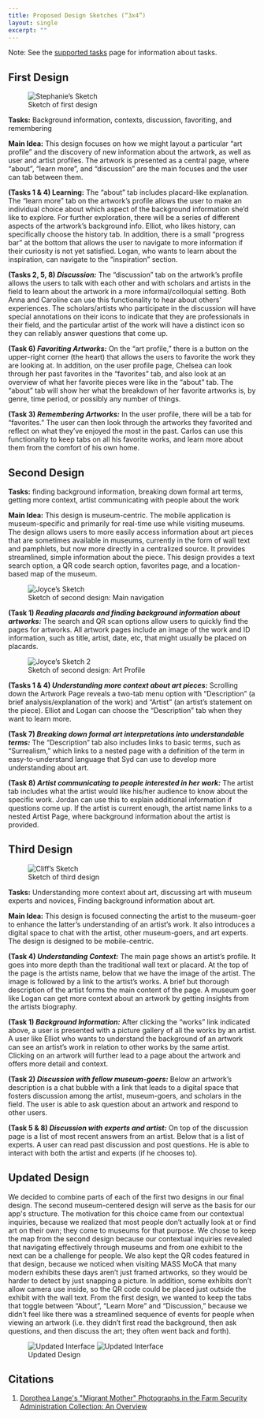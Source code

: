 ```yaml
---
title: Proposed Design Sketches (“3x4”)
layout: single
excerpt: ""
---
```


Note: See the [supported tasks](../Supported-Tasks) page for information about tasks.

## First Design

<figure>
<img src="../assets/images/steph-sketch-1.jpg" alt="Stephanie’s Sketch" style="max-width: 100%;"/>
<figcaption>Sketch of first design</figcaption>
</figure>

**Tasks:** Background information, contexts, discussion, favoriting, and remembering

**Main Idea:** This design focuses on how we might layout a particular “art profile” and the discovery of new information about the artwork, as well as user and artist profiles. The artwork is presented as a central page, where “about”, “learn more”, and “discussion” are the main focuses and the user can tab between them. 

**(Tasks 1 & 4) Learning:** The “about” tab includes placard-like explanation. The “learn more” tab on the artwork’s profile allows the user to make an individual choice about which aspect of the background information she’d like to explore. For further exploration, there will be a series of different aspects of the artwork’s background info. Elliot, who likes history, can specifically choose the history tab. In addition, there is a small “progress bar” at the bottom that allows the user to navigate to more information if their curiosity is not yet satisfied. Logan, who wants to learn about the inspiration, can navigate to the “inspiration” section. 

**(Tasks 2, 5, 8) _Discussion:_** The “discussion” tab on the artwork’s profile allows the users to talk with each other and with scholars and artists in the field to learn about the artwork in a more informal/colloquial setting. Both Anna and Caroline can use this functionality to hear about others’ experiences. The scholars/artists who participate in the discussion will have special annotations on their icons to indicate that they are professionals in their field, and the particular artist of the work will have a distinct icon so they can reliably answer questions that come up.

**(Task 6) _Favoriting Artworks:_** On the “art profile,” there is a button on the upper-right corner (the heart) that allows the users to favorite the work they are looking at. In addition, on the user profile page, Chelsea can look through her past favorites in the “favorites” tab, and also look at an overview of what her favorite pieces were like in the “about” tab. The “about” tab will show her what the breakdown of her favorite artworks is, by genre, time period, or possibly any number of things.  

**(Task 3) _Remembering Artworks:_** In the user profile, there will be a tab for “favorites.” The user can then look through the artworks they favorited and reflect on what they’ve enjoyed the most in the past. Carlos can use this functionality to keep tabs on all his favorite works, and learn more about them from the comfort of his own home. 

## Second Design
**Tasks:** finding background information, breaking down formal art terms, getting more context,
artist communicating with people about the work

**Main Idea:** This design is museum-centric. The mobile application is museum-specific and primarily for real-time use while visiting museums. The design allows users to more easily access information about art pieces that are sometimes available in museums, currently in the form of wall text and pamphlets, but now more directly in a centralized source. It provides streamlined, simple information about the piece. This design provides a text search option, a QR code search option, favorites page, and a location-based map of the museum.

<figure>
<img src="../assets/images/joyce-sketch-1.jpg" alt="Joyce’s Sketch" style="max-width: 100%;"/>
<figcaption>Sketch of second design: Main navigation</figcaption>
</figure>

**(Task 1) _Reading placards and finding background information about artworks:_**
The search and QR scan options allow users to quickly find the pages for artworks. All artwork pages include an image of the work and ID information, such as title, artist, date, etc, that might usually be placed on placards.

<figure>
<img src="../assets/images/joyce-sketch-2.jpg" alt="Joyce’s Sketch 2" style="max-width: 100%;"/>
<figcaption>Sketch of second design: Art Profile</figcaption>
</figure>

**(Tasks 1 & 4) _Understanding more context about art pieces:_**
Scrolling down the Artwork Page reveals a two-tab menu option with “Description” (a brief analysis/explanation of the work) and “Artist” (an artist’s statement on the piece). Elliot and Logan can choose the “Description” tab when they want to learn more.

**(Task 7) _Breaking down formal art interpretations into understandable terms:_**
The “Description” tab also includes links to basic terms, such as “Surrealism,” which links to a nested page with a definition of the term in easy-to-understand language that Syd can use to develop more understanding about art. 

**(Task 8) _Artist communicating to people interested in her work:_**
The artist tab includes what the artist would like his/her audience to know about the specific work. Jordan can use this to explain additional information if questions come up. If the artist is current enough, the artist name links to a nested Artist Page, where background information about the artist is provided.

## Third Design 

<figure>
<img src="../assets/images/cliff-sketch-1.jpg" alt="Cliff’s Sketch" style="max-width: 100%;"/>
<figcaption>Sketch of third design</figcaption>
</figure>

**Tasks:** Understanding more context about art, discussing art with museum experts and novices, Finding background information about art. 

**Main Idea:** This design is focused connecting the artist to the museum-goer to enhance the latter’s understanding of an artist’s work. It also introduces a digital space to chat with the artist, other museum-goers, and art experts. The design is designed to be mobile-centric.

**(Task 4) _Understanding Context:_** The main page shows an artist’s profile. It goes into more depth than the traditional wall text or placard. At the top of the page is the artists name, below that we have the image of the artist. The image is followed by a link to the artist’s works. A brief but thorough description of the artist forms the main content of the page. A museum goer like Logan can get more context about an artwork by getting insights from the artists biography. 

**(Task 1) _Background Information:_** After clicking the “works” link indicated above, a user is presented with a picture gallery of all the works by an artist. A user like Elliot who wants to understand the background of an artwork can see an artist’s work in relation to other works by the same artist. Clicking on an artwork will further lead to a page about the artwork and offers more detail and context.

**(Task 2) _Discussion with fellow museum-goers:_** Below an artwork’s description is a chat bubble with a link that leads to a digital space that fosters discussion among the artist, museum-goers, and scholars in the field. The user is able to ask question about an artwork and respond to other users. 

**(Task 5 & 8) _Discussion with experts and artist:_** On top of the discussion page is a list of most recent answers from an artist. Below that is a list of experts. A user can read past discussion and post questions. He is able to interact with both the artist and experts (if he chooses to).

## Updated Design

We decided to combine parts of each of the first two designs in our final design. The second museum-centered design will serve as the basis for our app's structure. The motivation for this choice came from our contextual inquiries, because we realized that most people don’t actually look at or find art on their own; they come to museums for that purpose. We chose to keep the map from the second design because our contextual inquiries revealed that navigating effectively through museums and from one exhibit to the next can be a challenge for people. We also kept the QR codes featured in that design, because we noticed when visiting MASS MoCA that many modern exhibits these days aren’t just framed artworks, so they would be harder to detect by just snapping a picture. In addition, some exhibits don’t allow camera use inside, so the QR code could be placed just outside the exhibit with the wall text. From the first design, we wanted to keep the tabs that toggle between “About”, “Learn More” and “Discussion,” because we didn’t feel like there was a streamlined sequence of events for people when viewing an artwork (i.e. they didn’t first read the background, then ask questions, and then discuss the art; they often went back and forth). 

<figure>
<img src="../assets/images/updated-design-1.jpg" alt="Updated Interface" style="max-width: 100%;"/>
<img src="../assets/images/updated-design-2.jpg" alt="Updated Interface" style="max-width: 100%;"/>
<figcaption>Updated Design</figcaption>
</figure> 


## Citations
1. [Dorothea Lange's "Migrant Mother" Photographs in the Farm Security Administration Collection: An Overview](http://www.loc.gov/rr/print/list/128_migm.html)



